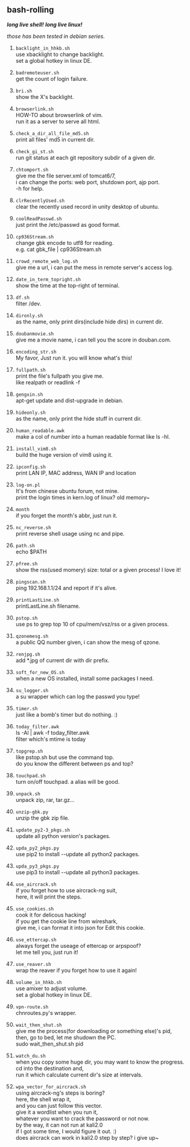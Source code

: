 ## bash-rolling  
***long live shell!*** ***long live linux!***

*those has been tested in debian series.*  

1. `backlight_in_hhkb.sh`  
use xbacklight to change backlight.  
set a global hotkey in linux DE.  

2. `badremoteuser.sh`  
get the count of login failure.  

3. `bri.sh`  
show the X's backlight.  

4. `browserlink.sh`  
HOW-TO about browserlink of vim.  
run it as a server to serve all html.  

5. `check_a_dir_all_file_md5.sh`  
print all files' md5 in current dir.  

6. `check_gi_st.sh`  
run git status at each git repository subdir of a given dir.  

7. `chtomport.sh`  
give me the file server.xml of tomcat6/7,  
i can change the ports: web port, shutdown port, ajp port.  
-h for help.  

8. `clrRecentlyUsed.sh`  
clear the recently used record in unity desktop of ubuntu.  

9. `coolReadPasswd.sh`  
just print the /etc/passwd as good format.  

10. `cp936Stream.sh`  
change gbk encode to utf8 for reading.  
e.g. cat gbk_file | cp936Stream.sh  

11. `crowd_remote_web_log.sh`  
give me a url, i can put the mess in remote server's access log.  

12. `date_in_term_topright.sh`  
show the time at the top-right of terminal.  

13. `df.sh`  
filter /dev.  

14. `dironly.sh`  
as the name, only print dirs(include hide dirs) in current dir.  

15. `doubanmovie.sh`  
give me a movie name, i can tell you the score in douban.com.  

16. `encoding_str.sh`  
My favor, Just run it. you will know what's this!  

17. `fullpath.sh`  
print the file's fullpath you give me.  
like realpath or readlink -f

18. `gengxin.sh`  
apt-get update and dist-upgrade in debian.  

19. `hideonly.sh`  
as the name, only print the hide stuff in current dir.  

20. `human_readable.awk`  
make a col of number into a human readable format like ls -hl.  

21. `install_vim8.sh`  
build the huge version of vim8 using it.  

22. `ipconfig.sh`  
print LAN IP, MAC address, WAN IP and location

23. `log-on.pl`  
It's from chinese ubuntu forum, not mine.  
print the login times in kern.log of linux? old memory~  

24. `month`  
if you forget the month's abbr, just run it.  

25. `nc_reverse.sh`  
print reverse shell usage using nc and pipe.  

26. `path.sh`  
echo $PATH  

27. `pfree.sh`  
show the rss(used momery) size: total or a given process! I love it!  

28. `pingscan.sh`  
ping 192.168.1.1/24 and report if it's alive.  

29. `printLastLine.sh`  
printLastLine.sh filename.  

30. `pstop.sh`  
use ps to grep top 10 of cpu/mem/vsz/rss or a given process.  

31. `qzonemesg.sh`  
a public QQ number given, i can show the mesg of qzone.  

32. `renjpg.sh`  
add \*.jpg of current dir with dir prefix.  

33. `soft_for_new_OS.sh`  
when a new OS installed, install some packages I need.  

34. `su_logger.sh`  
a su wrapper which can log the passwd you type!  

35. `timer.sh`  
just like a bomb's timer but do nothing. :)  

36. `today_filter.awk`  
ls -Al | awk -f today_filter.awk  
filter which's mtime is today  

37. `topgrep.sh`  
like pstop.sh but use the command top.  
do you know the different between ps and top?  

38. `touchpad.sh`  
turn on/off touchpad. a alias will be good.  

39. `unpack.sh`  
unpack zip, rar, tar.gz...  

40. `unzip-gbk.py`  
unzip the gbk zip file.  

41. `update_py2-3_pkgs.sh`  
update all python version's packages.  

42. `upda_py2_pkgs.py`  
use pip2 to install --update all python2 packages.  

43. `upda_py3_pkgs.py`  
use pip3 to install --update all python3 packages.  

44. `use_aircrack.sh`  
if you forget how to use aircrack-ng suit,  
here, it will print the steps.  

45. `use_cookies.sh`  
cook it for delicous hacking!  
if you get the cookie line from wireshark,  
give me, i can format it into json for Edit this cookie.  

46. `use_ettercap.sh`  
always forget the useage of ettercap or arpspoof?  
let me tell you, just run it!  

47. `use_reaver.sh`  
wrap the reaver if you forget how to use it again!  

48. `volume_in_hhkb.sh`  
use amixer to adjust volume.  
set a global hotkey in linux DE.  

49. `vpn-route.sh`  
chnroutes.py's wrapper.  

50. `wait_then_shut.sh`  
give me the process(for downloading or something else)'s pid,  
then, go to bed, let me shudown the PC.  
sudo wait_then_shut.sh pid  

51. `watch_du.sh`  
when you copy some huge dir, you may want to know the progress.  
cd into the destination and,  
run it which calculate current dir's size at intervals.  

52. `wpa_vector_for_aircrack.sh`  
using aircrack-ng's steps is boring?  
here, the shell wrap it,  
and you can just follow this vector.  
give it a wordlist when you run it,  
whatever you want to crack the password or not now.  
by the way, it can not run at kali2.0  
if I got some time, I would figure it out. :)  
does aircrack can work in kali2.0 step by step? i give up~  

